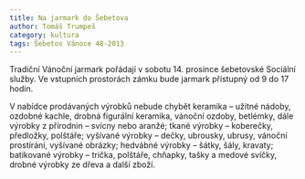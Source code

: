 ```yaml
---
title: Na jarmark do Šebetova
author: Tomáš Trumpeš
category: kultura
tags: Šebetov Vánoce 48-2013
---
```


Tradiční Vánoční jarmark pořádají v sobotu 14. prosince šebetovské Sociální služby. Ve vstupních prostorách zámku bude jarmark přístupný od 9 do 17 hodin.

V nabídce prodávaných výrobků nebude chybět keramika – užitné nádoby, ozdobné kachle, drobná figurální keramika, vánoční ozdoby, betlémky, dále výrobky z přírodnin – svícny nebo aranžé; tkané výrobky – koberečky, předložky, polštáře; vyšívané výrobky – dečky, ubrousky, ubrusy, vánoční prostírání, vyšívané obrázky; hedvábné výrobky – šátky, šály, kravaty; batikované výrobky – trička, polštáře, chňapky, tašky a medové svíčky, drobné výrobky ze dřeva a další zboží.